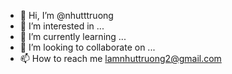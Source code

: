 - 👋 Hi, I’m @nhutttruong
- 👀 I’m interested in ...
- 🌱 I’m currently learning ...
- 💞️ I’m looking to collaborate on ...
- 📫 How to reach me lamnhuttruong2@gmail.com

<!---
nhutttruong/nhutttruong is a ✨ special ✨ repository because its `README.md` (this file) appears on your GitHub profile.
You can click the Preview link to take a look at your changes.
--->
